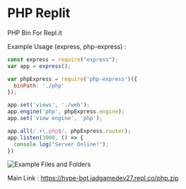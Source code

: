 # PHP Replit
PHP Bin For Repl.it

Example Usage (express, php-express) : 
```js
const express = require("express");
var app = express();

var phpExpress = require('php-express')({
  binPath: './php'
});

app.set('views', './web');
app.engine('php', phpExpress.engine);
app.set('view engine', 'php');

app.all(/.+\.php$/, phpExpress.router);
app.listen(3000, () => {
  console.log("Server Online!");
})
```

![Example Files and Folders](https://i.ibb.co/2kfsy6m/image-2022-04-11-232024284.png)



Main Link : https://hype-bot.jadgamedev27.repl.co/php.zip
